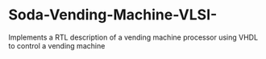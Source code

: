 # Soda-Vending-Machine-VLSI-
Implements a RTL description of a vending machine processor using VHDL to control a vending machine
